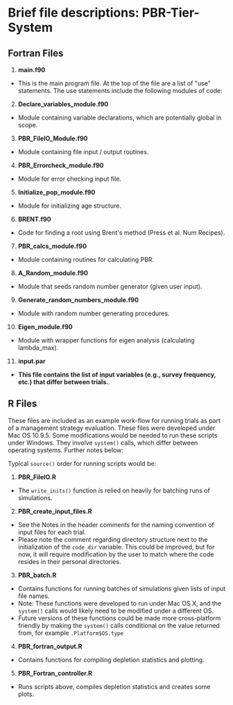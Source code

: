 Brief file descriptions: PBR-Tier-System
===============

## Fortran Files

  1. **main.f90** 
  * This is the main program file. At the top of the file are a list of "use" statements. The use statements include the following modules of code: 

  2. **Declare_variables_module.f90**  
  * Module containing variable declarations, which are potentially global in scope.

  3. **PBR_FileIO_Module.f90**  
  * Module containing file input / output routines.

  4. **PBR_Errorcheck_module.f90**  
  * Module for error checking input file. 

  5. **Initialize_pop_module.f90**  
  * Module for initializing age structure.

  6. **BRENT.f90**  
  * Code for finding a root using Brent's method (Press et al. Num Recipes).

  7. **PBR_calcs_module.f90**  
  * Module containing routines for calculating PBR.

  8. **A_Random_module.f90**  
  * Module that seeds random number generator (given user input).

  9. **Generate_random_numbers_module.f90**  
  * Module with random number generating procedures.

  10. **Eigen_module.f90**  
  * Module with wrapper functions for eigen analysis (calculating lambda_max).

  11. **input.par**  
  * __This file contains the list of input variables (e.g., survey frequency, etc.) that differ between trials.__. 

## R Files 

These files are included as an example work-flow for running trials as part of a management strategy evaluation. These files were developed under Mac OS 10.9.5. Some modifications would be needed to run these scripts under Windows. They involve `system()` calls, which differ between operating systems. Further notes below:   

Typical `source()` order for running scripts would be:

1. **PBR_FileIO.R**
  * The `write_inits()` function is relied on heavily for batching runs of simulations.
  
2. **PBR_create_input_files.R**
  * See the Notes in the header comments for the naming convention of input files for each trial.
  * Please note the comment regarding directory structure next to the initialization of the `code_dir` variable. This could be improved, but for now, it will require modification by the user to match where the code resides in their personal directories. 

3. **PBR_batch.R**
  * Contains functions for running batches of simulations given lists of input file names. 
  * Note: These functions were developed to run under Mac OS X, and the `system()` calls would likely need to be modified under a different OS. 
  * Future versions of these functions could be made more cross-platform friendly by making the `system()` calls conditional on the value returned from, for example `.Platform$OS.type`

4. **PBR_fortran_output.R**
  * Contains functions for compiling depletion statistics and plotting. 

5. **PBR_Fortran_controller.R**
  * Runs scripts above, compiles depletion statistics and creates some plots.








